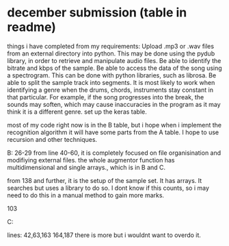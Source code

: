 # december submission (table in readme)

things i have completed from my requirements:
Upload .mp3 or .wav files from an external directory into python. This may be done using the pydub library, in order to retrieve and manipulate audio files.
Be able to identify the bitrate and kbps of the sample.
Be able to access the data of the song using a spectrogram. This can be done with python libraries, such as librosa.
Be able to split the sample track into segments. It is most likely to work when identifying a genre when the drums, chords, instruments stay constant in that particular. For example, if the song progresses into the break, the sounds may soften, which may cause inaccuracies in the program as it may think it is a different genre.
set up the keras table.


most of my code right now is in the B table, but i hope when i implement the recognition algorithm it will have some parts from the A table. I hope to use recursion and other techniques.

B:
26-29
from line 40-60, it is completely focused on file organisination and modifiying external files.
the whole augmentor function has multidimensional and single arrays., which is in B and C.

from 138 and further, it is the setup of the sample set. It has arrays. It searches but uses a library to do so. I dont know if this counts, so i may need to do this in a manual method to gain more marks.

103

C:

lines: 42,63,163 164,187
there is more but i wouldnt want to overdo it.

